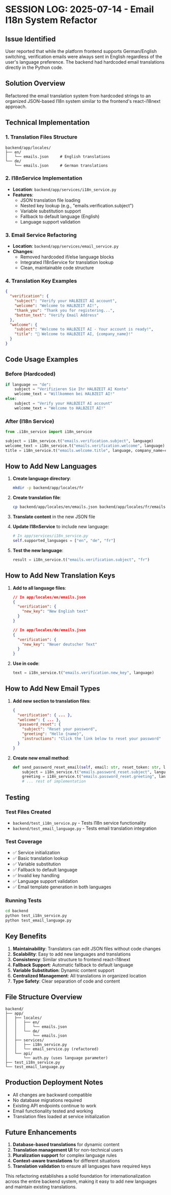 # SESSION LOG: 2025-07-14 - Email I18n System Refactor

## Issue Identified
User reported that while the platform frontend supports German/English switching, verification emails were always sent in English regardless of the user's language preference. The backend had hardcoded email translations directly in the Python code.

## Solution Overview
Refactored the email translation system from hardcoded strings to an organized JSON-based I18n system similar to the frontend's react-i18next approach.

## Technical Implementation

### 1. Translation Files Structure
```
backend/app/locales/
├── en/
│   └── emails.json     # English translations
└── de/
    └── emails.json     # German translations
```

### 2. I18nService Implementation
- **Location**: `backend/app/services/i18n_service.py`
- **Features**:
  - JSON translation file loading
  - Nested key lookup (e.g., "emails.verification.subject")
  - Variable substitution support
  - Fallback to default language (English)
  - Language support validation

### 3. Email Service Refactoring
- **Location**: `backend/app/services/email_service.py`
- **Changes**:
  - Removed hardcoded if/else language blocks
  - Integrated I18nService for translation lookup
  - Clean, maintainable code structure

### 4. Translation Key Examples
```json
{
  "verification": {
    "subject": "Verify your HALBZEIT AI account",
    "welcome": "Welcome to HALBZEIT AI!",
    "thank_you": "Thank you for registering...",
    "button_text": "Verify Email Address"
  },
  "welcome": {
    "subject": "Welcome to HALBZEIT AI - Your account is ready!",
    "title": "🎉 Welcome to HALBZEIT AI, {company_name}!"
  }
}
```

## Code Usage Examples

### Before (Hardcoded)
```python
if language == "de":
    subject = "Verifizieren Sie Ihr HALBZEIT AI Konto"
    welcome_text = "Willkommen bei HALBZEIT AI!"
else:
    subject = "Verify your HALBZEIT AI account"
    welcome_text = "Welcome to HALBZEIT AI!"
```

### After (I18n Service)
```python
from .i18n_service import i18n_service

subject = i18n_service.t("emails.verification.subject", language)
welcome_text = i18n_service.t("emails.verification.welcome", language)
title = i18n_service.t("emails.welcome.title", language, company_name=company_name)
```

## How to Add New Languages

1. **Create language directory**:
   ```bash
   mkdir -p backend/app/locales/fr
   ```

2. **Create translation file**:
   ```bash
   cp backend/app/locales/en/emails.json backend/app/locales/fr/emails.json
   ```

3. **Translate content** in the new JSON file

4. **Update I18nService** to include new language:
   ```python
   # In app/services/i18n_service.py
   self.supported_languages = ["en", "de", "fr"]
   ```

5. **Test the new language**:
   ```python
   result = i18n_service.t("emails.verification.subject", "fr")
   ```

## How to Add New Translation Keys

1. **Add to all language files**:
   ```json
   // In app/locales/en/emails.json
   {
     "verification": {
       "new_key": "New English text"
     }
   }
   
   // In app/locales/de/emails.json
   {
     "verification": {
       "new_key": "Neuer deutscher Text"
     }
   }
   ```

2. **Use in code**:
   ```python
   text = i18n_service.t("emails.verification.new_key", language)
   ```

## How to Add New Email Types

1. **Add new section to translation files**:
   ```json
   {
     "verification": { ... },
     "welcome": { ... },
     "password_reset": {
       "subject": "Reset your password",
       "greeting": "Hello {name}",
       "instructions": "Click the link below to reset your password"
     }
   }
   ```

2. **Create new email method**:
   ```python
   def send_password_reset_email(self, email: str, reset_token: str, language: str = "en") -> bool:
       subject = i18n_service.t("emails.password_reset.subject", language)
       greeting = i18n_service.t("emails.password_reset.greeting", language, name=user_name)
       # ... rest of implementation
   ```

## Testing

### Test Files Created
- `backend/test_i18n_service.py` - Tests I18n service functionality
- `backend/test_email_language.py` - Tests email translation integration

### Test Coverage
- ✅ Service initialization
- ✅ Basic translation lookup
- ✅ Variable substitution
- ✅ Fallback to default language
- ✅ Invalid key handling
- ✅ Language support validation
- ✅ Email template generation in both languages

### Running Tests
```bash
cd backend
python test_i18n_service.py
python test_email_language.py
```

## Key Benefits

1. **Maintainability**: Translators can edit JSON files without code changes
2. **Scalability**: Easy to add new languages and translations
3. **Consistency**: Similar structure to frontend react-i18next
4. **Fallback Support**: Automatic fallback to default language
5. **Variable Substitution**: Dynamic content support
6. **Centralized Management**: All translations in organized location
7. **Type Safety**: Clear separation of code and content

## File Structure Overview
```
backend/
├── app/
│   ├── locales/
│   │   ├── en/
│   │   │   └── emails.json
│   │   └── de/
│   │       └── emails.json
│   ├── services/
│   │   ├── i18n_service.py
│   │   └── email_service.py (refactored)
│   └── api/
│       └── auth.py (uses language parameter)
├── test_i18n_service.py
└── test_email_language.py
```

## Production Deployment Notes

- All changes are backward compatible
- No database migrations required
- Existing API endpoints continue to work
- Email functionality tested and working
- Translation files loaded at service initialization

## Future Enhancements

1. **Database-based translations** for dynamic content
2. **Translation management UI** for non-technical users
3. **Pluralization support** for complex language rules
4. **Context-aware translations** for different situations
5. **Translation validation** to ensure all languages have required keys

This refactoring establishes a solid foundation for internationalization across the entire backend system, making it easy to add new languages and maintain existing translations.